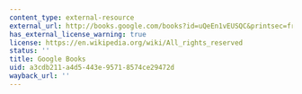 ```yaml
---
content_type: external-resource
external_url: http://books.google.com/books?id=uQeEn1vEUSQC&printsec=frontcover
has_external_license_warning: true
license: https://en.wikipedia.org/wiki/All_rights_reserved
status: ''
title: Google Books
uid: a3cdb211-a4d5-443e-9571-8574ce29472d
wayback_url: ''
---
```

